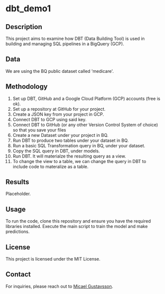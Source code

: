 # dbt_demo1

## Description
This project aims to examine how DBT (Data Building Tool) is used in building and managing SQL pipelines in a BigQuery (GCP).

## Data
We are using the BQ public dataset called 'medicare'.

## Methodology
1. Set up DBT, GitHub and a Google Cloud Platform (GCP) accounts (free is ok).
2. Set up a repository at GitHub for your project.
3. Create a JSON key from your project in GCP.
4. Connect DBT to GCP using said key.
5. Connect DBT to GitHub (or any other Version Control System of choice) so that you save your files
6. Create a new Dataset under your project in BQ.
7. Run DBT to produce two tables under your dataset in BQ.
8. Run a basic SQL Transformation query in BQ, under your dataset.
9. Copy the SQL query in DBT, under models.
10. Run DBT. It will materialze the resulting query as a view.
11. To change the view to a table, we can change the query in DBT to include code to materalize as a table.

## Results
Placeholder.

## Usage
To run the code, clone this repository and ensure you have the required libraries installed. Execute the main script to train the model and make predictions.

## License
This project is licensed under the MIT License.

## Contact
For inquiries, please reach out to [Micael Gustavsson](mailto:micael.gustavsson@intrepid.se).
